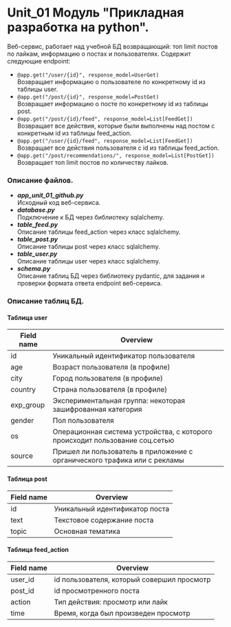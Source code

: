 # Unit_01 Модуль "Прикладная разработка на python".  
Веб-сервис, работает над учебной БД возвращающий: топ limit постов по лайкам, информацию о постах и пользователях. Содержит следующие endpoint:
* `@app.get("/user/{id}", response_model=UserGet)`  
Возвращает информацию о пользователе по конкретному id из таблицы user.
* `@app.get("/post/{id}", response_model=PostGet)`  
Возвращает информацию о посте по конкретному id из таблицы post.
* `@app.get("/post/{id}/feed", response_model=List[FeedGet])`  
Возвращает все действия, которые были выполнены над постом с конкретным id из таблицы feed_action.
* `@app.get("/user/{id}/feed", response_model=List[FeedGet])`  
Возвращает все действия пользователя с id из таблицы feed_action.  
* `@app.get("/post/recommendations/", response_model=List[PostGet])`  
Возвращает топ limit постов по количеству лайков.  

### Описание файлов.

* ___app_unit_01_github.py___  
Исходный код веб-сервиса.
* ___database.py___  
Подключение к БД через библиотеку sqlalchemy.
* ___table_feed.py___  
Описание таблицы feed_action через класс sqlalchemy.
* ___table_post.py___  
Описание таблицы post через класс sqlalchemy.
* ___table_user.py___  
Описание таблицы user через класс sqlalchemy.
* ___schema.py___  
Описание таблиц БД через библиотеку pydantic, для задания и проверки формата ответа endpoint веб-сервиса.

### Описание таблиц БД.

#### Таблица user  

| Field name | Overview |
| --------------- | ------------------ |
| id | Уникальный идентификатор пользователя |
| age | Возраст пользователя (в профиле) |
| city | Город пользователя (в профиле) |
| country | Страна пользователя (в профиле) |
| exp_group | Экспериментальная группа: некоторая зашифрованная категория |
| gender | Пол пользователя |
| os | Операционная система устройства, с которого происходит пользование соц.сетью |
| source | Пришел ли пользователь в приложение с органического трафика или с рекламы |  
#### Таблица post
| Field name | Overview |
| --------------- | ------------------ |  
| id | Уникальный идентификатор поста |  
| text | Текстовое содержание поста |  
| topic | Основная тематика |  
#### Таблица feed_action
| Field name | Overview |
| --------------- | ------------------ |  
| user_id | id пользователя, который совершил просмотр |  
| post_id | id просмотренного поста |  
| action | Тип действия: просмотр или лайк |  
| time | Время, когда был произведен просмотр |  
